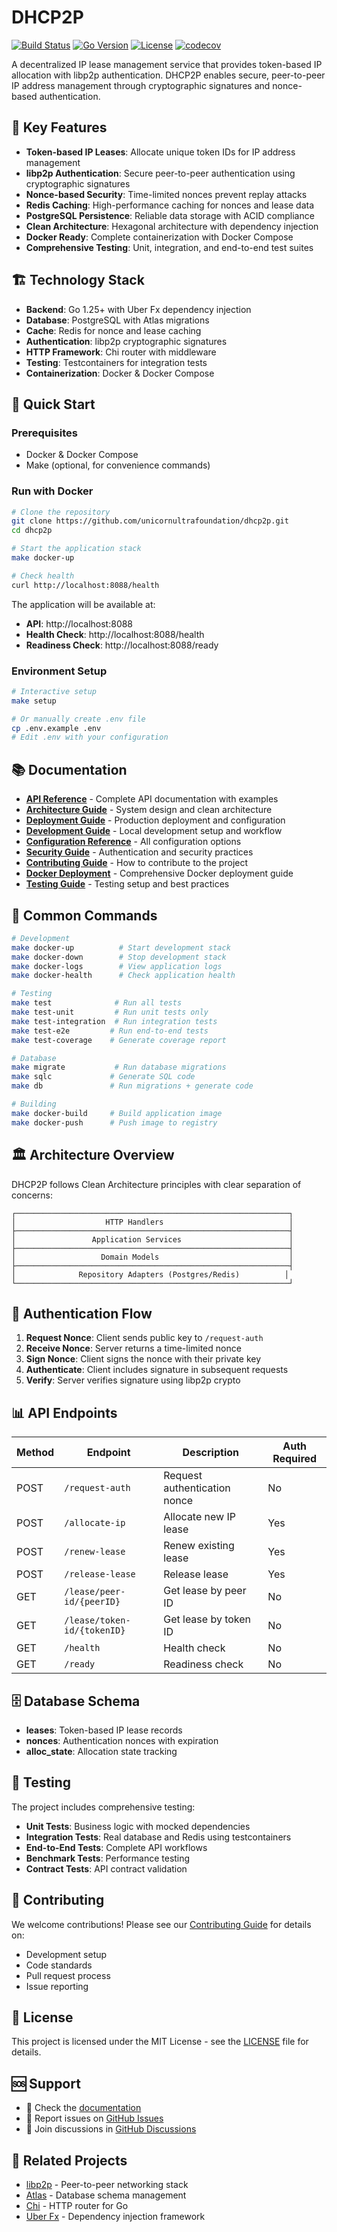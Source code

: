 # DHCP2P

[![Build Status](https://img.shields.io/badge/build-passing-brightgreen)](https://github.com/unicornultrafoundation/dhcp2p)
[![Go Version](https://img.shields.io/badge/go-1.25+-blue)](https://golang.org/)
[![License](https://img.shields.io/badge/license-MIT-green)](LICENSE)
[![codecov](https://codecov.io/gh/unicornultrafoundation/dhcp2p/branch/main/graph/badge.svg)](https://codecov.io/gh/unicornultrafoundation/dhcp2p)

A decentralized IP lease management service that provides token-based IP allocation with libp2p authentication. DHCP2P enables secure, peer-to-peer IP address management through cryptographic signatures and nonce-based authentication.

## 🚀 Key Features

- **Token-based IP Leases**: Allocate unique token IDs for IP address management
- **libp2p Authentication**: Secure peer-to-peer authentication using cryptographic signatures
- **Nonce-based Security**: Time-limited nonces prevent replay attacks
- **Redis Caching**: High-performance caching for nonces and lease data
- **PostgreSQL Persistence**: Reliable data storage with ACID compliance
- **Clean Architecture**: Hexagonal architecture with dependency injection
- **Docker Ready**: Complete containerization with Docker Compose
- **Comprehensive Testing**: Unit, integration, and end-to-end test suites

## 🏗️ Technology Stack

- **Backend**: Go 1.25+ with Uber Fx dependency injection
- **Database**: PostgreSQL with Atlas migrations
- **Cache**: Redis for nonce and lease caching
- **Authentication**: libp2p cryptographic signatures
- **HTTP Framework**: Chi router with middleware
- **Testing**: Testcontainers for integration tests
- **Containerization**: Docker & Docker Compose

## 🚀 Quick Start

### Prerequisites

- Docker & Docker Compose
- Make (optional, for convenience commands)

### Run with Docker

```bash
# Clone the repository
git clone https://github.com/unicornultrafoundation/dhcp2p.git
cd dhcp2p

# Start the application stack
make docker-up

# Check health
curl http://localhost:8088/health
```

The application will be available at:
- **API**: http://localhost:8088
- **Health Check**: http://localhost:8088/health
- **Readiness Check**: http://localhost:8088/ready

### Environment Setup

```bash
# Interactive setup
make setup

# Or manually create .env file
cp .env.example .env
# Edit .env with your configuration
```

## 📚 Documentation

- **[API Reference](docs/API.md)** - Complete API documentation with examples
- **[Architecture Guide](docs/ARCHITECTURE.md)** - System design and clean architecture
- **[Deployment Guide](docs/DEPLOYMENT.md)** - Production deployment and configuration
- **[Development Guide](docs/DEVELOPMENT.md)** - Local development setup and workflow
- **[Configuration Reference](docs/CONFIGURATION.md)** - All configuration options
- **[Security Guide](docs/SECURITY.md)** - Authentication and security practices
- **[Contributing Guide](docs/CONTRIBUTING.md)** - How to contribute to the project
- **[Docker Deployment](docker/README.md)** - Comprehensive Docker deployment guide
- **[Testing Guide](tests/README.md)** - Testing setup and best practices

## 🔧 Common Commands

```bash
# Development
make docker-up          # Start development stack
make docker-down        # Stop development stack
make docker-logs        # View application logs
make docker-health      # Check application health

# Testing
make test              # Run all tests
make test-unit         # Run unit tests only
make test-integration  # Run integration tests
make test-e2e         # Run end-to-end tests
make test-coverage    # Generate coverage report

# Database
make migrate           # Run database migrations
make sqlc             # Generate SQL code
make db               # Run migrations + generate code

# Building
make docker-build     # Build application image
make docker-push      # Push image to registry
```

## 🏛️ Architecture Overview

DHCP2P follows Clean Architecture principles with clear separation of concerns:

```
┌─────────────────────────────────────────────────────────────┐
│                    HTTP Handlers                            │
├─────────────────────────────────────────────────────────────┤
│                 Application Services                        │
├─────────────────────────────────────────────────────────────┤
│                   Domain Models                             │
├─────────────────────────────────────────────────────────────┤
│              Repository Adapters (Postgres/Redis)          │
└─────────────────────────────────────────────────────────────┘
```

## 🔐 Authentication Flow

1. **Request Nonce**: Client sends public key to `/request-auth`
2. **Receive Nonce**: Server returns a time-limited nonce
3. **Sign Nonce**: Client signs the nonce with their private key
4. **Authenticate**: Client includes signature in subsequent requests
5. **Verify**: Server verifies signature using libp2p crypto

## 📊 API Endpoints

| Method | Endpoint | Description | Auth Required |
|--------|----------|-------------|---------------|
| POST | `/request-auth` | Request authentication nonce | No |
| POST | `/allocate-ip` | Allocate new IP lease | Yes |
| POST | `/renew-lease` | Renew existing lease | Yes |
| POST | `/release-lease` | Release lease | Yes |
| GET | `/lease/peer-id/{peerID}` | Get lease by peer ID | No |
| GET | `/lease/token-id/{tokenID}` | Get lease by token ID | No |
| GET | `/health` | Health check | No |
| GET | `/ready` | Readiness check | No |

## 🗄️ Database Schema

- **leases**: Token-based IP lease records
- **nonces**: Authentication nonces with expiration
- **alloc_state**: Allocation state tracking

## 🧪 Testing

The project includes comprehensive testing:

- **Unit Tests**: Business logic with mocked dependencies
- **Integration Tests**: Real database and Redis using testcontainers
- **End-to-End Tests**: Complete API workflows
- **Benchmark Tests**: Performance testing
- **Contract Tests**: API contract validation

## 🤝 Contributing

We welcome contributions! Please see our [Contributing Guide](docs/CONTRIBUTING.md) for details on:

- Development setup
- Code standards
- Pull request process
- Issue reporting

## 📄 License

This project is licensed under the MIT License - see the [LICENSE](LICENSE) file for details.

## 🆘 Support

- 📖 Check the [documentation](docs/)
- 🐛 Report issues on [GitHub Issues](https://github.com/unicornultrafoundation/dhcp2p/issues)
- 💬 Join discussions in [GitHub Discussions](https://github.com/unicornultrafoundation/dhcp2p/discussions)

## 🔗 Related Projects

- [libp2p](https://libp2p.io/) - Peer-to-peer networking stack
- [Atlas](https://atlasgo.io/) - Database schema management
- [Chi](https://github.com/go-chi/chi) - HTTP router for Go
- [Uber Fx](https://uber-go.github.io/fx/) - Dependency injection framework
